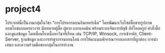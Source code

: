 # project4 

โปรเจกต์นี้เป็นงานกลุ่มในวิชา “การโปรแกรมบนอินเทอร์เน็ต” โดยพัฒนาเว็บไซต์ซื้อขายรูปภาพออนไลน์แบบครบวงจร มีบทบาทผู้ซื้อ ผู้ขาย และแอดมิน พร้อมระบบจัดการบัญชี อัปโหลดรูป คำสั่งซื้อ และดูแลข้อมูล โดยเชื่อมโยงเนื้อหาวิชาที่เรียน เช่น TCP/IP, Winsock, การเข้ารหัส, Client-Server, ฐานข้อมูล และการทำธุรกรรมออนไลน์ การให้คะแนนพิจารณาจากเอกสารที่ถูกต้อง การนำเสนอ และความร่วมมือของกลุ่มในการทำงาน 
